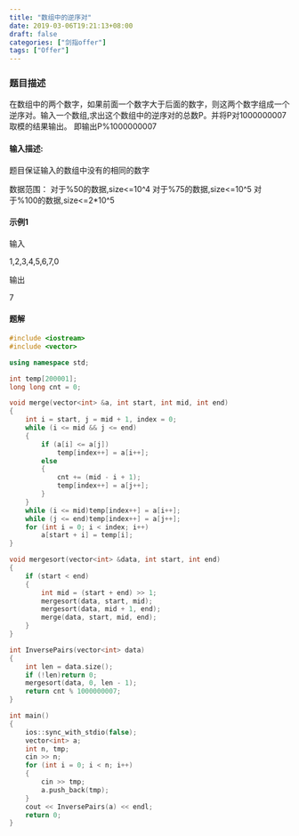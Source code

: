 ```yaml
---
title: "数组中的逆序对"
date: 2019-03-06T19:21:13+08:00
draft: false
categories: ["剑指offer"]
tags: ["Offer"]
---
```


### 题目描述

在数组中的两个数字，如果前面一个数字大于后面的数字，则这两个数字组成一个逆序对。输入一个数组,求出这个数组中的逆序对的总数P。并将P对1000000007取模的结果输出。 即输出P%1000000007

#### 输入描述:

题目保证输入的数组中没有的相同的数字

数据范围：
	对于%50的数据,size<=10^4
	对于%75的数据,size<=10^5
	对于%100的数据,size<=2*10^5

#### 示例1

输入

1,2,3,4,5,6,7,0

输出

7

#### 题解

```c++
#include <iostream>
#include <vector>

using namespace std;

int temp[200001];
long long cnt = 0;

void merge(vector<int> &a, int start, int mid, int end)
{
	int i = start, j = mid + 1, index = 0;
	while (i <= mid && j <= end)
	{
		if (a[i] <= a[j])
			temp[index++] = a[i++];
		else
		{
			cnt += (mid - i + 1);
			temp[index++] = a[j++];
		}
	}
	while (i <= mid)temp[index++] = a[i++];
	while (j <= end)temp[index++] = a[j++];
	for (int i = 0; i < index; i++)
		a[start + i] = temp[i];
}

void mergesort(vector<int> &data, int start, int end)
{
	if (start < end)
	{
		int mid = (start + end) >> 1;
		mergesort(data, start, mid);
		mergesort(data, mid + 1, end);
		merge(data, start, mid, end);
	}
}

int InversePairs(vector<int> data)
{
	int len = data.size();
	if (!len)return 0;
	mergesort(data, 0, len - 1);
	return cnt % 1000000007;
}

int main()
{
	ios::sync_with_stdio(false);
	vector<int> a;
	int n, tmp;
	cin >> n;
	for (int i = 0; i < n; i++)
	{
		cin >> tmp;
		a.push_back(tmp);
	}
	cout << InversePairs(a) << endl;
	return 0;
}
```